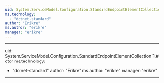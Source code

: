 ```yaml
---
uid: System.ServiceModel.Configuration.StandardEndpointElementCollection`1
ms.technology: 
  - "dotnet-standard"
author: "Erikre"
ms.author: "erikre"
manager: "erikre"
---
```


---
uid: System.ServiceModel.Configuration.StandardEndpointElementCollection`1.#ctor
ms.technology: 
  - "dotnet-standard"
author: "Erikre"
ms.author: "erikre"
manager: "erikre"
---
